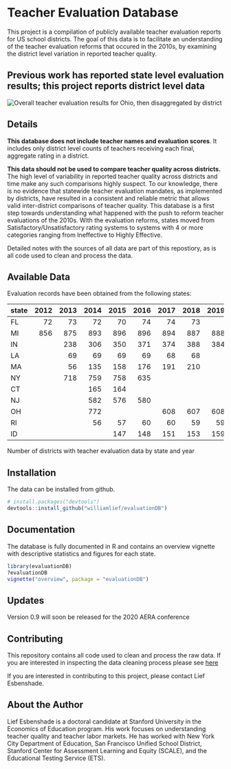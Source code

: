 
<!-- README.md is generated from README.Rmd. Please edit that file -->

# Teacher Evaluation Database

This project is a compilation of publicly available teacher evaluation
reports for US school districts. The goal of this data is to facilitate
an understanding of the teacher evaluation reforms that occured in the
2010s, by examining the district level variation in reported teacher
quality.

## Previous work has reported state level evaluation results; this project reports district level data

<!-- ```{r} -->

<!-- p1 <- evaluationDB %>%  -->

<!--   filter(year == 2015, !is.na(count_teachers)) %>%  -->

<!--   select(count_level1, count_level2, count_level3, count_level4, NCES_leaid, year) %>%  -->

<!--   pivot_longer(c(-NCES_leaid, -year), names_to = "level", values_to = "count") %>% -->

<!--   group_by(year, level) %>%  -->

<!--   summarize(count = sum(count, na.rm = T)) %>%  -->

<!--   ggplot(data = .,  -->

<!--          aes(x = year, y = count, fill = level)) + -->

<!--   geom_col(position = "fill")  -->

<!-- p2 <- evaluationDB %>%  -->

<!--   filter(year == 2015, !is.na(count_teachers)) %>%  -->

<!--   mutate( -->

<!--     p1 = percent_level1,  -->

<!--     p2 = p1 + percent_level2, -->

<!--     p3 = p2 + percent_level3, -->

<!--     p4 = p3 + percent_level4) %>%  -->

<!--   arrange(p2) %>%  -->

<!--   mutate(index = cumsum(count_teachers)) %>%  -->

<!--   select(NCES_leaid, index, p1, p2, p3, p4) %>%  -->

<!--   ggplot(data = ., aes(x = index)) + -->

<!--   geom_ribbon(aes(ymax = p1, ymin = 0 ), fill = "red") + -->

<!--   geom_ribbon(aes(ymax = p2, ymin = p1), fill = "blue") + -->

<!--   geom_ribbon(aes(ymax = p3, ymin = p2), fill = "green") + -->

<!--   geom_ribbon(aes(ymax = p4, ymin = p3), fill = "purple") -->

<!-- ``` -->

![Overall teacher evaluation results for Ohio, then disaggregated by
district](resources/ratings.gif)

## Details

**This database does not include teacher names and evaluation scores**.
It includes only district level counts of teachers receiving each final,
aggregate rating in a district.

**This data should not be used to compare teacher quality across
districts.** The high level of variability in reported teacher quality
across districts and time make any such comparisons highly suspect. To
our knowledge, there is no evidence that statewide teacher evaluation
mandates, as implemented by districts, have resulted in a consistent and
reliable metric that allows valid inter-district comparisons of teacher
quality. This database is a first step towards understanding what
happened with the push to reform teacher evaluations of the 2010s. With
the evaluation reforms, states moved from Satisfactory/Unsatisfactory
rating systems to systems with 4 or more categories ranging from
Ineffective to Highly Effective.

Detailed notes with the sources of all data are part of this repostiory,
as is all code used to clean and process the data.

## Available Data

Evaluation records have been obtained from the following states:

| state | 2012 | 2013 | 2014 | 2015 | 2016 | 2017 | 2018 | 2019 |
|:------|-----:|-----:|-----:|-----:|-----:|-----:|-----:|-----:|
| FL    |   72 |   73 |   72 |   70 |   74 |   74 |   73 |      |
| MI    |  856 |  875 |  893 |  896 |  896 |  894 |  887 |  888 |
| IN    |      |  238 |  306 |  350 |  371 |  374 |  388 |  384 |
| LA    |      |   69 |   69 |   69 |   69 |   68 |   68 |      |
| MA    |      |   56 |  135 |  158 |  176 |  191 |  210 |      |
| NY    |      |  718 |  759 |  758 |  635 |      |      |      |
| CT    |      |      |  165 |  164 |      |      |      |      |
| NJ    |      |      |  582 |  576 |  580 |      |      |      |
| OH    |      |      |  772 |      |      |  608 |  607 |  608 |
| RI    |      |      |   56 |   57 |   60 |   60 |   59 |   59 |
| ID    |      |      |      |  147 |  148 |  151 |  153 |  159 |

Number of districts with teacher evaluation data by state and year

## Installation

The data can be installed from github.

``` r
# install.packages("devtools")
devtools::install_github("williamlief/evaluationDB")
```

## Documentation

The database is fully documented in R and contains an overview vignette
with descriptive statistics and figures for each state.

``` r
library(evaluationDB)
?evaluationDB
vignette("overview", package = "evaluationDB")
```

## Updates

Version 0.9 will soon be released for the 2020 AERA conference

## Contributing

This repository contains all code used to clean and process the raw
data. If you are interested in inspecting the data cleaning process
please see
[here](https://github.com/williamlief/evaluationDB/tree/master/data-raw)

If you are interested in contributing to this project, please contact
Lief Esbenshade.

## About the Author

Lief Esbenshade is a doctoral candidate at Stanford University in the
Economics of Education program. His work focuses on understanding
teacher quality and teacher labor markets. He has worked with New York
City Department of Education, San Francisco Unified School District,
Stanford Center for Assessment Learning and Equity (SCALE), and the
Educational Testing Service (ETS).
